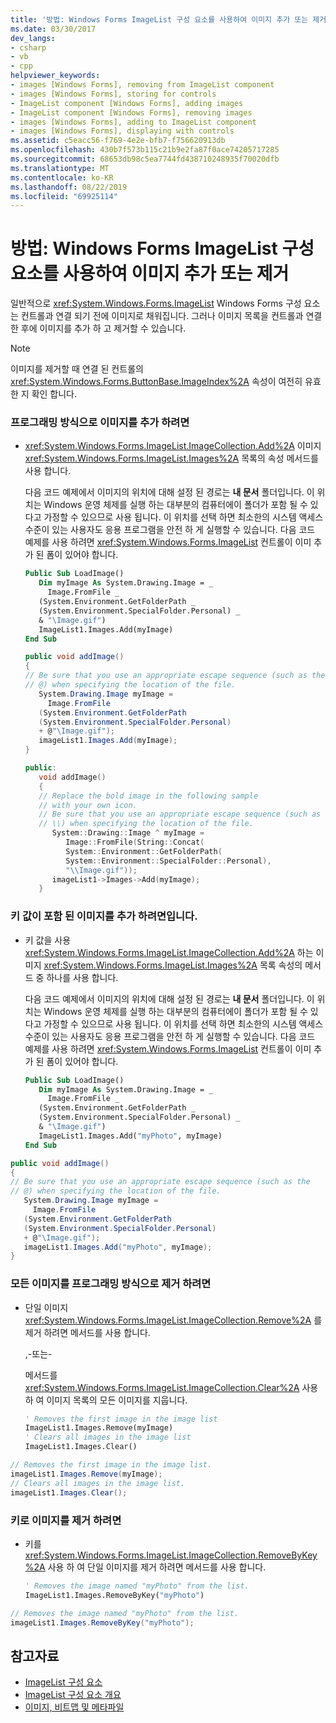 ```yaml
---
title: '방법: Windows Forms ImageList 구성 요소를 사용하여 이미지 추가 또는 제거'
ms.date: 03/30/2017
dev_langs:
- csharp
- vb
- cpp
helpviewer_keywords:
- images [Windows Forms], removing from ImageList component
- images [Windows Forms], storing for controls
- ImageList component [Windows Forms], adding images
- ImageList component [Windows Forms], removing images
- images [Windows Forms], adding to ImageList component
- images [Windows Forms], displaying with controls
ms.assetid: c5eacc56-f769-4e2e-bfb7-f756620913db
ms.openlocfilehash: 430b7f573b115c21b9e2fa87f0ace74205717285
ms.sourcegitcommit: 68653db98c5ea7744fd438710248935f70020dfb
ms.translationtype: MT
ms.contentlocale: ko-KR
ms.lasthandoff: 08/22/2019
ms.locfileid: "69925114"
---
```

# <a name="how-to-add-or-remove-images-with-the-windows-forms-imagelist-component"></a>방법: Windows Forms ImageList 구성 요소를 사용하여 이미지 추가 또는 제거
일반적으로 <xref:System.Windows.Forms.ImageList> Windows Forms 구성 요소는 컨트롤과 연결 되기 전에 이미지로 채워집니다. 그러나 이미지 목록을 컨트롤과 연결한 후에 이미지를 추가 하 고 제거할 수 있습니다.  
  
> [!NOTE]
> 이미지를 제거할 때 연결 된 컨트롤의 <xref:System.Windows.Forms.ButtonBase.ImageIndex%2A> 속성이 여전히 유효한 지 확인 합니다.  
  
### <a name="to-add-images-programmatically"></a>프로그래밍 방식으로 이미지를 추가 하려면  
  
- <xref:System.Windows.Forms.ImageList.ImageCollection.Add%2A> 이미지<xref:System.Windows.Forms.ImageList.Images%2A> 목록의 속성 메서드를 사용 합니다.  
  
     다음 코드 예제에서 이미지의 위치에 대해 설정 된 경로는 **내 문서** 폴더입니다. 이 위치는 Windows 운영 체제를 실행 하는 대부분의 컴퓨터에이 폴더가 포함 될 수 있다고 가정할 수 있으므로 사용 됩니다. 이 위치를 선택 하면 최소한의 시스템 액세스 수준이 있는 사용자도 응용 프로그램을 안전 하 게 실행할 수 있습니다. 다음 코드 예제를 사용 하려면 <xref:System.Windows.Forms.ImageList> 컨트롤이 이미 추가 된 폼이 있어야 합니다.  
  
    ```vb  
    Public Sub LoadImage()  
       Dim myImage As System.Drawing.Image = _  
         Image.FromFile _  
       (System.Environment.GetFolderPath _  
       (System.Environment.SpecialFolder.Personal) _  
       & "\Image.gif")  
       ImageList1.Images.Add(myImage)  
    End Sub  
    ```  
  
    ```csharp  
    public void addImage()  
    {  
    // Be sure that you use an appropriate escape sequence (such as the   
    // @) when specifying the location of the file.  
       System.Drawing.Image myImage =   
         Image.FromFile  
       (System.Environment.GetFolderPath  
       (System.Environment.SpecialFolder.Personal)  
       + @"\Image.gif");  
       imageList1.Images.Add(myImage);  
    }  
    ```  
  
    ```cpp  
    public:  
       void addImage()  
       {  
       // Replace the bold image in the following sample   
       // with your own icon.  
       // Be sure that you use an appropriate escape sequence (such as   
       // \\) when specifying the location of the file.  
          System::Drawing::Image ^ myImage =   
             Image::FromFile(String::Concat(  
             System::Environment::GetFolderPath(  
             System::Environment::SpecialFolder::Personal),  
             "\\Image.gif"));  
          imageList1->Images->Add(myImage);  
       }  
    ```  
  
### <a name="to-add-images-with-a-key-value"></a>키 값이 포함 된 이미지를 추가 하려면입니다.  
  
- 키 값을 사용 <xref:System.Windows.Forms.ImageList.ImageCollection.Add%2A> 하는 이미지 <xref:System.Windows.Forms.ImageList.Images%2A> 목록 속성의 메서드 중 하나를 사용 합니다.  
  
     다음 코드 예제에서 이미지의 위치에 대해 설정 된 경로는 **내 문서** 폴더입니다. 이 위치는 Windows 운영 체제를 실행 하는 대부분의 컴퓨터에이 폴더가 포함 될 수 있다고 가정할 수 있으므로 사용 됩니다. 이 위치를 선택 하면 최소한의 시스템 액세스 수준이 있는 사용자도 응용 프로그램을 안전 하 게 실행할 수 있습니다. 다음 코드 예제를 사용 하려면 <xref:System.Windows.Forms.ImageList> 컨트롤이 이미 추가 된 폼이 있어야 합니다.  
  
    ```vb  
    Public Sub LoadImage()  
       Dim myImage As System.Drawing.Image = _  
         Image.FromFile _  
       (System.Environment.GetFolderPath _  
       (System.Environment.SpecialFolder.Personal) _  
       & "\Image.gif")  
       ImageList1.Images.Add("myPhoto", myImage)  
    End Sub  
    ```  
  
```csharp  
public void addImage()  
{  
// Be sure that you use an appropriate escape sequence (such as the   
// @) when specifying the location of the file.  
   System.Drawing.Image myImage =   
     Image.FromFile  
   (System.Environment.GetFolderPath  
   (System.Environment.SpecialFolder.Personal)  
   + @"\Image.gif");  
   imageList1.Images.Add("myPhoto", myImage);  
}  
```  
  
### <a name="to-remove-all-images-programmatically"></a>모든 이미지를 프로그래밍 방식으로 제거 하려면  
  
- 단일 이미지 <xref:System.Windows.Forms.ImageList.ImageCollection.Remove%2A> 를 제거 하려면 메서드를 사용 합니다.  
  
     ,-또는-  
  
     메서드를 <xref:System.Windows.Forms.ImageList.ImageCollection.Clear%2A> 사용 하 여 이미지 목록의 모든 이미지를 지웁니다.  
  
    ```vb  
    ' Removes the first image in the image list  
    ImageList1.Images.Remove(myImage)  
    ' Clears all images in the image list  
    ImageList1.Images.Clear()  
    ```  
  
```csharp  
// Removes the first image in the image list.  
imageList1.Images.Remove(myImage);  
// Clears all images in the image list.  
imageList1.Images.Clear();  
```  
  
### <a name="to-remove-images-by-key"></a>키로 이미지를 제거 하려면  
  
- 키를 <xref:System.Windows.Forms.ImageList.ImageCollection.RemoveByKey%2A> 사용 하 여 단일 이미지를 제거 하려면 메서드를 사용 합니다.  
  
    ```vb  
    ' Removes the image named "myPhoto" from the list.  
    ImageList1.Images.RemoveByKey("myPhoto")  
    ```  
  
```csharp  
// Removes the image named "myPhoto" from the list.  
imageList1.Images.RemoveByKey("myPhoto");  
```  
  
## <a name="see-also"></a>참고자료

- [ImageList 구성 요소](imagelist-component-windows-forms.md)
- [ImageList 구성 요소 개요](imagelist-component-overview-windows-forms.md)
- [이미지, 비트맵 및 메타파일](../advanced/images-bitmaps-and-metafiles.md)
